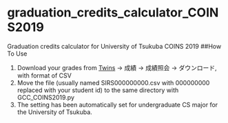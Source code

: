 # graduation_credits_calculator_COINS2019
 Graduation credits calculator for University of Tsukuba COINS 2019
##How To Use
 1. Download your grades from [Twins](https://twins.tsukuba.ac.jp/) -> 成績 -> 成績照会 -> ダウンロード, with format of CSV
 2. Move the file (usually named SIRS000000000.csv with 000000000 replaced with your student id) to the same directory with GCC_COINS2019.py
 3. The setting has been automatically set for undergraduate CS major for the University of Tsukuba.